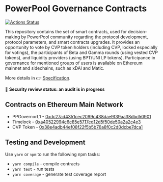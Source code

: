 # PowerPool Governance Contracts

[![Actions Status](https://github.com/powerpool-finance/powerpool-governance/workflows/CI/badge.svg)](https://github.com/powerpool-finance/powerpool-governance/actions)

This repository contains the set of smart contracts, used for decision-making by PowerPool community regarding the protocol development, protocol parameters, and smart contracts upgrades. It provides an opportunity to vote by CVP token holders (including CVP, locked especially for votings), the participants of Beta and Gamma rounds (using vested CVP tokens), and liquidity providers (using BPT/UNI LP tokens). Participance in governance for mentioned groups of users is available on Ethereum mainnet and sidechains, such as xDAI and Matic.

More details in 👉 [Specification](https://github.com/powerpool-finance/powerpool-docs/blob/master/specifications/PowerPool-governance.md).

🚨 **Security review status: an audit is in progress**

## Contracts on Ethereum Main Network
- PPGovernorL1 - [0xdc27ad4351cec2099c438dae9f39aa38dbd50901](https://etherscan.io/address/0xdc27ad4351cec2099c438dae9f39aa38dbd50901)
- Timelock - [0xa40522994c6c85e5717cd12d5f50de50a2a2c4e3](https://etherscan.io/address/0xa40522994c6c85e5717cd12d5f50de50a2a2c4e3)
- CVP Token - [0x38e4adb44ef08f22f5b5b76a8f0c2d0dcbe7dca1](https://etherscan.io/address/0x38e4adb44ef08f22f5b5b76a8f0c2d0dcbe7dca1)

## Testing and Development

Use `yarn` or `npm` to run the following npm tasks:

- `yarn compile` - compile contracts
- `yarn test` - run tests
- `yarn coverage` - generate test coverage report
